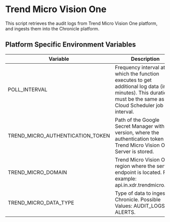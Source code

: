 # Trend Micro Vision One

This script retrieves the audit logs from Trend Micro Vision One platform, and ingests them into the Chronicle platform.

## Platform Specific Environment Variables

| Variable | Description | Required | Default | Secret |
|---|---|---|---|---|
| POLL_INTERVAL | Frequency interval at which the function executes to get additional log data (in minutes). This duration must be the same as the Cloud Scheduler job interval. | No | 10 | No |
| TREND_MICRO_AUTHENTICATION_TOKEN | Path of the Google Secret Manager with the version, where the authentication token for Trend Micro Vision One Server is stored. | Yes | - | Yes |
| TREND_MICRO_DOMAIN | Trend Micro Vision One region where the service endpoint is located. For example: api.in.xdr.trendmicro.com | Yes | - | No |
| TREND_MICRO_DATA_TYPE | Type of data to ingest in Chronicle. Possible Values: AUDIT_LOGS, ALERTS. | No | AUDIT_LOGS, ALERTS | No |
